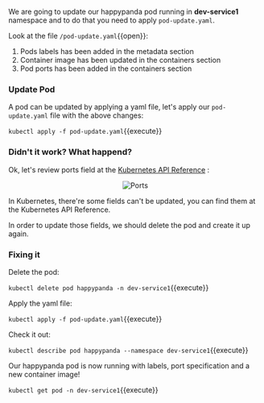We are going to update our happypanda pod running in **dev-service1** namespace and to do that you need to apply ```pod-update.yaml```.

Look at the file `/pod-update.yaml`{{open}}:

1. Pods labels has been added in the metadata section
2. Container image has been updated in the containers section 
3. Pod ports has been added in the containers section


### Update Pod 

A pod can be updated by applying a yaml file, let's apply our ```pod-update.yaml``` file with the above changes:

`kubectl apply -f pod-update.yaml`{{execute}}


### Didn't it work? What happend?

Ok, let's review ports field at the [Kubernetes API Reference](https://kubernetes.io/docs/reference/generated/kubernetes-api/v1.10/#container-v1-core) :

<p style="text-align:center;"><img src="/andresguisado/courses/kubernetes-basic-concepts/pods/assets/ports.png" alt="Ports"></p>


In Kubernetes, there're some fields can't be updated, you can find them at the Kubernetes API Reference.

In order to update those fields, we should delete the pod and create it up again.

### Fixing it 

Delete the pod:

`kubectl delete pod happypanda -n dev-service1`{{execute}}

Apply the yaml file:

`kubectl apply -f pod-update.yaml`{{execute}}

Check it out:

`kubectl describe pod happypanda --namespace dev-service1`{{execute}}

Our happypanda pod is now running with labels, port specification and a new container image!

`kubectl get pod -n dev-service1`{{execute}}


